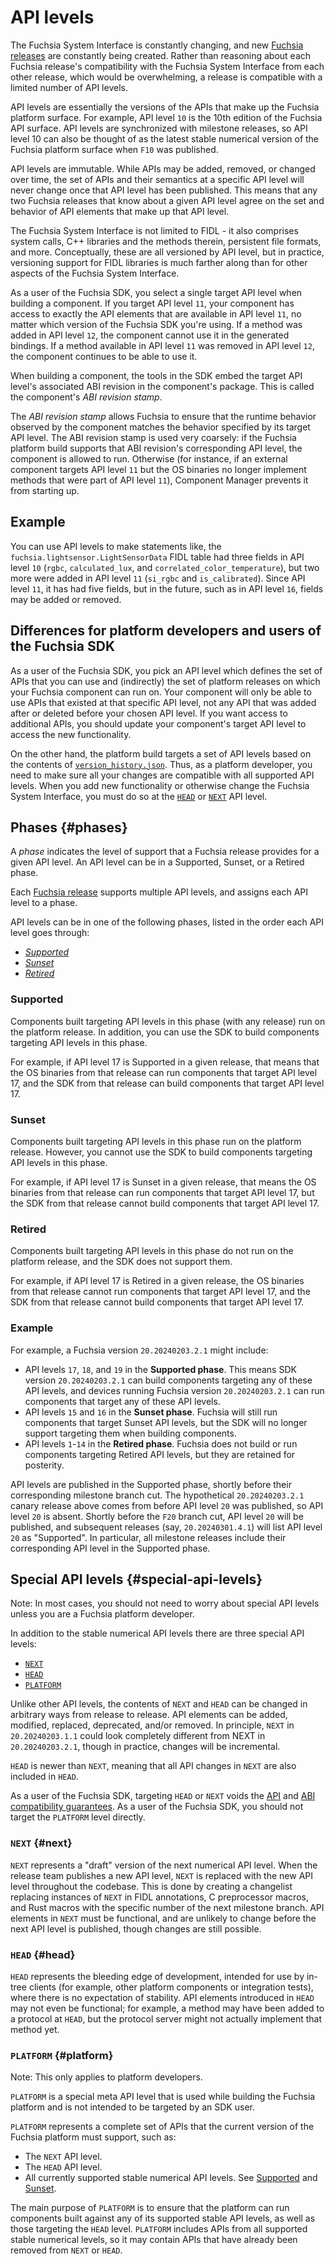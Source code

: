 # API levels

The Fuchsia System Interface is constantly changing, and new
[Fuchsia releases][fuchsia-release-doc] are constantly being created. Rather
than reasoning about each Fuchsia release's compatibility with the Fuchsia
System Interface from each other release, which would be overwhelming, a release
is compatible with a limited number of API levels.

API levels are essentially the versions of the APIs that make up the Fuchsia
platform surface. For example, API level `10` is the 10th edition of the Fuchsia
API surface. API levels are synchronized with milestone releases, so API level
10 can also be thought of as the latest stable numerical version of the
Fuchsia platform surface when `F10` was published.

API levels are immutable. While APIs may be added, removed, or changed over
time, the set of APIs and their semantics at a specific API level will never
change once that API level has been published. This means that any two Fuchsia
releases that know about a given API level agree on the set and behavior of
API elements that make up that API level.

The Fuchsia System Interface is not limited to FIDL - it also comprises
system calls, C++ libraries and the methods therein, persistent file formats,
and more. Conceptually, these are all versioned by API level, but in practice,
versioning support for FIDL libraries is much farther along than for other
aspects of the Fuchsia System Interface.

As a user of the Fuchsia SDK, you select a single target API level when building
a component. If you target API level `11`, your component has access to exactly
the API elements that are available in API level `11`, no matter which version
of the Fuchsia SDK you're using. If a method was added in API level `12`, the
component cannot use it in the generated bindings. If a method available in API
level `11` was removed in API level `12`, the component continues to be able to
use it.

When building a component, the tools in the SDK embed the target API level's
associated ABI revision in the component's package. This is called the
component's _ABI revision stamp_.

The _ABI revision stamp_ allows Fuchsia to ensure that the runtime behavior
observed by the component matches the behavior specified by its target API level.
The ABI revision stamp is used very coarsely: if the Fuchsia platform build
supports that ABI revision's corresponding API level, the component is allowed
to run. Otherwise (for instance, if an external component targets API level `11`
but the OS binaries no longer implement methods that were part of API level
`11`), Component Manager prevents it from starting up.

## Example

You can use API levels to make statements like, the
`fuchsia.lightsensor.LightSensorData` FIDL table had three fields in API level
`10` (`rgbc`, `calculated_lux`, and `correlated_color_temperature`), but two more
were added in API level `11` (`si_rgbc` and `is_calibrated`). Since API level `11`,
it has had five fields, but in the future, such as in API level `16`, fields may
be added or removed.

## Differences for platform developers and users of the Fuchsia SDK

As a user of the Fuchsia SDK, you pick an API level which defines the set of
APIs that you can use and (indirectly) the set of platform releases on which
your Fuchsia component can run on. Your component will only be able to use APIs
that existed at that specific API level, not any API that was added after or
deleted before your chosen API level. If you want access to additional APIs, you
should update your component's target API level to access the new functionality.

On the other hand, the platform build targets a set of API levels based on the
contents of [`version_history.json`](/sdk/version_history.json). Thus,
as a platform developer, you need to make sure all your changes are compatible
with all supported API levels. When you add new functionality or otherwise
change the Fuchsia System Interface, you must do so at the [`HEAD`](#head) or
[`NEXT`](#next) API level.

## Phases {#phases}

A _phase_ indicates the level of support that a Fuchsia release provides for
a given API level. An API level can be in a Supported, Sunset, or a Retired
phase.

Each [Fuchsia release][fuchsia-release-doc] supports multiple API levels, and
assigns each API level to a phase.

API levels can be in one of the following phases, listed in the order each API
level goes through:

* [_Supported_](#supported)
* [_Sunset_](#sunset)
* [_Retired_](#retired)

### Supported

Components built targeting API levels in this phase (with any release) run
on the platform release. In addition, you can use the SDK to build
components targeting API levels in this phase.

For example, if API level 17 is Supported in a given release, that means that
the OS binaries from that release can run components that target API level 17,
and the SDK from that release can build components that target API level 17.

### Sunset

Components built targeting API levels in this phase run on the platform
release. However, you cannot use the SDK to build components targeting
API levels in this phase.

For example, if API level 17 is Sunset in a given release, that means the OS
binaries from that release can run components that target API level 17, but the
SDK from that release cannot build components that target API level 17.

### Retired

Components built targeting API levels in this phase do not run on the platform
release, and the SDK does not support them.

For example, if API level 17 is Retired in a given release, the OS binaries from
that release cannot run components that target API level 17, and the SDK from
that release cannot build components that target API level 17.

### Example

For example, a Fuchsia version `20.20240203.2.1` might include:

* API levels `17`, `18`, and `19` in the **Supported phase**. This means SDK
  version `20.20240203.2.1` can build components targeting any of these API
  levels, and devices running Fuchsia version `20.20240203.2.1` can run
  components that target any of these API levels.
* API levels `15` and `16` in the **Sunset phase**. Fuchsia will still run
  components that target Sunset API levels, but the SDK will no longer support
  targeting them when building components.
* API levels `1`-`14` in the **Retired phase**. Fuchsia does not
  build or run components targeting Retired API levels, but they are retained
  for posterity.

API levels are published in the Supported phase, shortly before their
corresponding milestone branch cut. The hypothetical `20.20240203.2.1` canary
release above comes from before API level `20` was published, so API level `20`
is absent. Shortly before the `F20` branch cut, API level `20` will be
published, and subsequent releases (say, `20.20240301.4.1`) will list API level
`20` as "Supported". In particular, all milestone releases include their
corresponding API level in the Supported phase.

## Special API levels {#special-api-levels}

Note: In most cases, you should not need to worry about special API levels
unless you are a Fuchsia platform developer.

In addition to the stable numerical API levels there are three special API
levels:

* [`NEXT`](#next)
* [`HEAD`](#head)
* [`PLATFORM`](#platform)

Unlike other API levels, the contents of `NEXT` and `HEAD` can be changed in
arbitrary ways from release to release. API elements can be added, modified,
replaced, deprecated, and/or removed. In principle, `NEXT` in `20.20240203.1.1`
could look completely different from NEXT in `20.20240203.2.1`, though in
practice, changes will be incremental.

`HEAD` is newer than `NEXT`, meaning that all API changes in `NEXT` are also
included in `HEAD`.

As a user of the Fuchsia SDK, targeting `HEAD` or `NEXT` voids the
[API][api-compability] and [ABI compatibility guarantees][abi-compability]. As
a user of the Fuchsia SDK, you should not target the `PLATFORM` level directly.

### `NEXT` {#next}

`NEXT` represents a "draft" version of the next numerical API level. When the
release team publishes a new API level, `NEXT` is replaced with the new API
level throughout the codebase. This is done by creating a changelist replacing
instances of `NEXT` in FIDL annotations, C preprocessor macros, and Rust macros
with the specific number of the next milestone branch. API elements in `NEXT`
must be functional, and are unlikely to change before the next API level is
published, though changes are still possible.

### `HEAD` {#head}

`HEAD` represents the bleeding edge of development, intended for use by in-tree
clients (for example, other platform components or integration tests), where
there is no expectation of stability. API elements introduced in `HEAD` may not
even be functional; for example, a method may have been added to a protocol at
`HEAD`, but the protocol server might not actually implement that method yet.

### `PLATFORM` {#platform}

Note: This only applies to platform developers.

`PLATFORM` is a special meta API level that is used while building the Fuchsia
platform and is not intended to be targeted by an SDK user.

`PLATFORM` represents a complete set of APIs that the current version of
the Fuchsia platform must support, such as:

* The `NEXT` API level.
* The `HEAD` API level.
* All currently supported stable numerical API levels. See
  [Supported](#supported) and [Sunset](#sunset).

The main purpose of `PLATFORM` is to ensure that the platform can run components
built against any of its supported stable API levels, as well as those targeting
the `HEAD` level. `PLATFORM` includes APIs from all supported stable numerical
levels, so it may contain APIs that have already been removed from `NEXT` or
`HEAD`.

[abi-compability]: /docs/concepts/versioning/compatibility.md#abi-compatibility-guarantee
[api-compability]: /docs/concepts/versioning/compatibility.md#api-compatibility-guarantee
[fuchsia-release-doc]: /docs/concepts/versioning/release.md